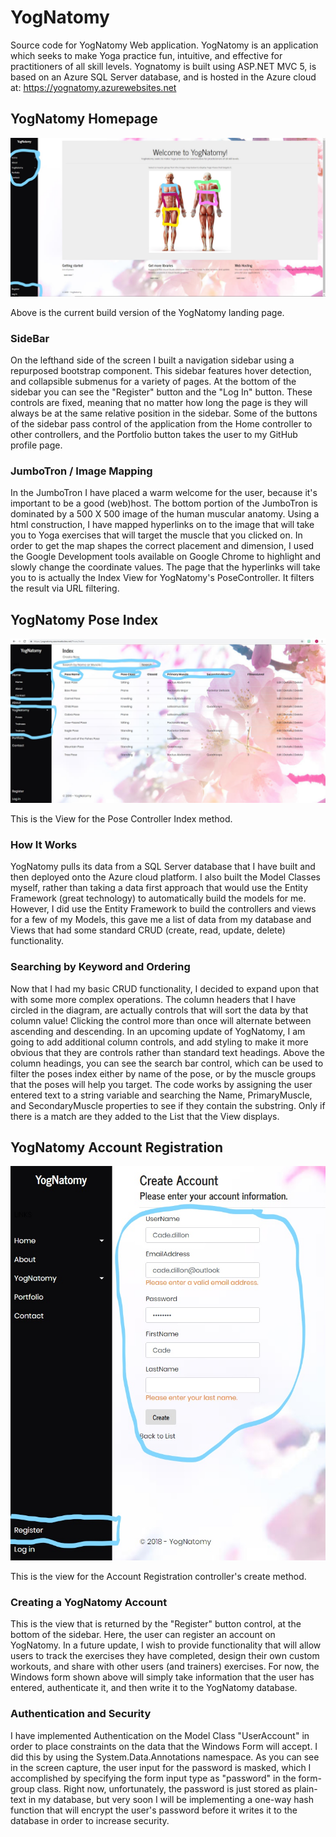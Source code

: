 # YogNatomy
Source code for YogNatomy Web application. YogNatomy is an application which seeks to make Yoga 
practice fun, intuitive, and effective for practitioners of all skill levels. Yognatomy is built using ASP.NET MVC 5, 
is based on an Azure SQL Server database, and is hosted in the Azure cloud at: https://yognatomy.azurewebsites.net

## YogNatomy Homepage
![homepage](https://github.com/cadedillon/YogNatomy/blob/master/YogNatomy%20Annotated%20Homepage.jpg?raw=true)

Above is the current build version of the YogNatomy landing page.

### SideBar
On the lefthand side of the screen I built a navigation sidebar using a repurposed bootstrap component. This sidebar features hover detection, and collapsible submenus for a variety of pages. At the bottom of the sidebar you can see the "Register" button and the "Log In" button. These controls are fixed, meaning that no matter how long the page is they will always be at the same relative position in the sidebar. Some of the buttons of the sidebar pass control of the application from the Home controller to other controllers, and the Portfolio button takes the user to my GitHub profile page.

### JumboTron / Image Mapping
In the JumboTron I have placed a warm welcome for the user, because it's important to be a good (web)host. The bottom portion of the JumboTron is dominated by a 500 X 500 image of the human muscular anatomy. Using a <map> html construction, I have mapped hyperlinks on to the image that will take you to Yoga exercises that will target the muscle that you clicked on. In order to get the map shapes the correct placement and dimension, I used the Google Development tools available on Google Chrome to highlight and slowly change the coordinate values. The page that the hyperlinks will take you to is actually the Index View for YogNatomy's PoseController. It filters the result via URL filtering.
  
## YogNatomy Pose Index
![poseindex](https://github.com/cadedillon/YogNatomy/blob/master/YogNatomy%20Annotated%20PoseIndex.jpg?raw=true)

This is the View for the Pose Controller Index method.

### How It Works
YogNatomy pulls its data from a SQL Server database that I have built and then deployed onto the Azure cloud platform. I also built the Model Classes myself, rather than taking a data first approach that would use the Entity Framework (great technology) to automatically build the models for me. However, I did use the Entity Framework to build the controllers and views for a few of my Models, this gave me a list of data from my database and Views that had some standard CRUD (create, read, update, delete) functionality. 

### Searching by Keyword and Ordering
Now that I had my basic CRUD functionality, I decided to expand upon that with some more complex operations. The column headers that I have circled in the diagram, are actually controls that will sort the data by that column value! Clicking the control more than once will alternate between ascending and descending. In an upcoming update of YogNatomy, I am going to add additional column controls, and add styling to make it more obvious that they are controls rather than standard text headings. Above the column headings, you can see the search bar control, which can be used to filter the poses index either by name of the pose, or by the muscle groups that the poses will help you target. The code works by assigning the user entered text to a string variable and searching the Name, PrimaryMuscle, and SecondaryMuscle properties to see if they contain the substring. Only if there is a match are they added to the List that the View displays.

## YogNatomy Account Registration
![accountregistration](https://github.com/cadedillon/YogNatomy/blob/master/YogNatomy%20Annotated%20AccountRegistration.jpg?raw=true)

This is the view for the Account Registration controller's create method.

### Creating a YogNatomy Account
This is the view that is returned by the "Register" button control, at the bottom of the sidebar. Here, the user can register an account on YogNatomy. In a future update, I wish to provide functionality that will allow users to track the exercises they have completed, design their own custom workouts, and share with other users (and trainers) exercises. For now, the Windows form shown above will simply take information that the user has entered, authenticate it, and then write it to the YogNatomy database.

### Authentication and Security
I have implemented Authentication on the Model Class "UserAccount" in order to place constraints on the data that the Windows Form will accept. I did this by using the System.Data.Annotations namespace. As you can see in the screen capture, the user input for the password is masked, which I accomplished by specifying the form input type as "password" in the form-group class. Right now, unfortunately, the password is just stored as plain-text in my database, but very soon I will be implementing a one-way hash function that will encrypt the user's password before it writes it to the database in order to increase security.  
